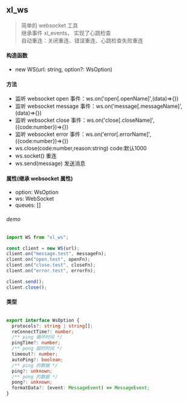 ## xl_ws 

> 简单的 websocket 工具   
> 继承事件 xl_events， 实现了心跳检查   
> 自动重连：关闭重连、错误重连、心跳检查失败重连  

#### 构造函数
- new WS(url: string, option?: WsOption)

#### 方法
- 监听 websocket open 事件：ws.on('open[.openName]',(data)=>{})
- 监听 websocket message 事件：ws.on('message[.messageName]',(data)=>{})
- 监听 websocket close 事件：ws.on('close[.closeName]',({code:number})=>{})
- 监听 websocket error 事件：ws.on('error[.errorName]',({code:number})=>{})
- ws.close(code:number,reason:string) code:默认1000
- ws.socket() 重连
- ws.send(message) 发送消息

#### 属性(继承 websocket 属性)
- option: WsOption
- ws: WebSocket
- queues: []

###### demo
```typescript
import WS from "xl_ws";

const client = new WS(url);
client.on("message.test", messageFn);
client.on("open.test", openFn);
client.on("close.test", closeFn);
client.on("error.test", errorFn);

client.send();
client.close();

```


#### 类型
```typescript

export interface WsOption {
  protocols?: string | string[];
  reConnectTime?: number;
  /** ping 循环时间 */
  pingTime?: number;
  /** pong 超时时间 */
  timeout?: number;
  autoPing?: boolean;
  /** ping 的数据 */
  ping?: unknown;
  /** pong 的数据 */
  pong?: unknown;
  formatData?: (event: MessageEvent) => MessageEvent;
}


```
